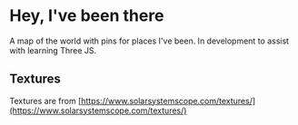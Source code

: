 # Hey, I've been there

A map of the world with pins for places I've been. In development to assist with learning Three JS.

## Textures

Textures are from [https://www.solarsystemscope.com/textures/](https://www.solarsystemscope.com/textures/)